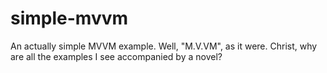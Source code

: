 simple-mvvm
===========

An actually simple MVVM example. Well, "M.V.VM", as it were. Christ, why are all the examples I see accompanied by a novel?